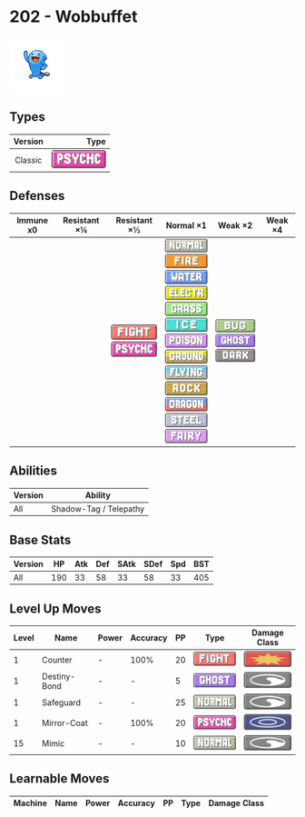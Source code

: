 # 202 - Wobbuffet

![wobbuffet](../img/pokemon/202.png)

## Types

| Version | Type                                 |
| :-----: | -----------------------------------: |
| Classic | ![psychic](../img/types/psychic.png) |

## Defenses

| Immune x0 | Resistant ×¼ | Resistant ×½                                                                    | Normal ×1                                                                                                                                                                                                                                                                                                                                                                                                                                                                                            | Weak ×2                                                                                              | Weak ×4 |
| --------- | ------------ | ------------------------------------------------------------------------------- | ---------------------------------------------------------------------------------------------------------------------------------------------------------------------------------------------------------------------------------------------------------------------------------------------------------------------------------------------------------------------------------------------------------------------------------------------------------------------------------------------------- | ---------------------------------------------------------------------------------------------------- | ------- |
|           |              | ![fighting](../img/types/fighting.png)<br/>![psychic](../img/types/psychic.png) | ![normal](../img/types/normal.png)<br/>![fire](../img/types/fire.png)<br/>![water](../img/types/water.png)<br/>![electric](../img/types/electric.png)<br/>![grass](../img/types/grass.png)<br/>![ice](../img/types/ice.png)<br/>![poison](../img/types/poison.png)<br/>![ground](../img/types/ground.png)<br/>![flying](../img/types/flying.png)<br/>![rock](../img/types/rock.png)<br/>![dragon](../img/types/dragon.png)<br/>![steel](../img/types/steel.png)<br/>![fairy](../img/types/fairy.png) | ![bug](../img/types/bug.png)<br/>![ghost](../img/types/ghost.png)<br/>![dark](../img/types/dark.png) |         |

## Abilities

| Version | Ability                |
| ------- | ---------------------- |
| All     | Shadow-Tag / Telepathy |

## Base Stats

| Version | HP  | Atk | Def | SAtk | SDef | Spd | BST |
| ------- | --- | --- | --- | ---- | ---- | --- | --- |
| All     | 190 | 33  | 58  | 33   | 58   | 33  | 405 |

## Level Up Moves

| Level | Name         | Power | Accuracy | PP | Type                                   | Damage Class                           |
| ----- | ------------ | ----- | -------- | -- | -------------------------------------- | -------------------------------------- |
| 1     | Counter      | -     | 100%     | 20 | ![fighting](../img/types/fighting.png) | ![physical](../img/types/physical.png) |
| 1     | Destiny-Bond | -     | -        | 5  | ![ghost](../img/types/ghost.png)       | ![status](../img/types/status.png)     |
| 1     | Safeguard    | -     | -        | 25 | ![normal](../img/types/normal.png)     | ![status](../img/types/status.png)     |
| 1     | Mirror-Coat  | -     | 100%     | 20 | ![psychic](../img/types/psychic.png)   | ![special](../img/types/special.png)   |
| 15    | Mimic        | -     | -        | 10 | ![normal](../img/types/normal.png)     | ![status](../img/types/status.png)     |

## Learnable Moves

| Machine | Name | Power | Accuracy | PP | Type | Damage Class |
| ------- | ---- | ----- | -------- | -- | ---- | ------------ |